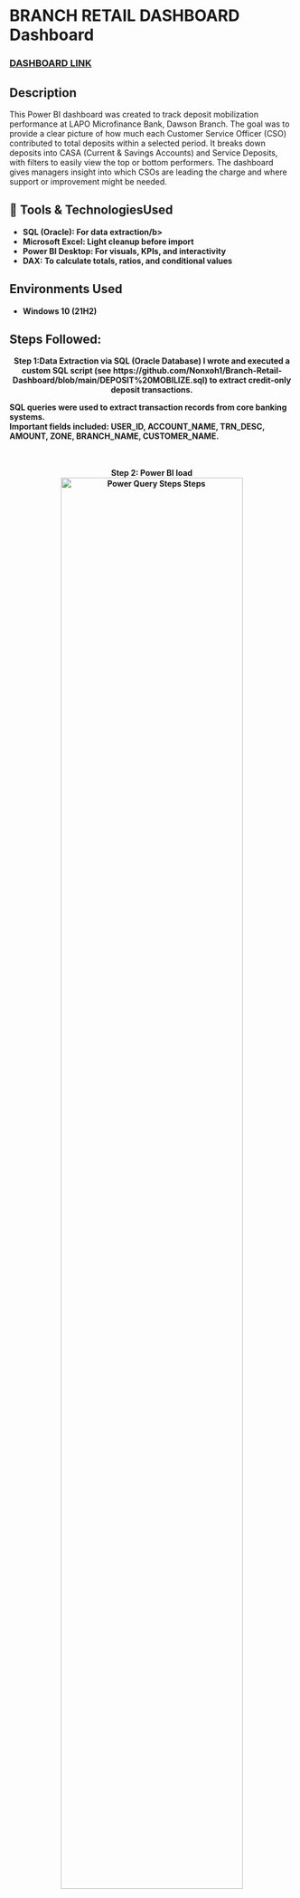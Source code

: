 <h1>BRANCH RETAIL DASHBOARD Dashboard</h1>

 ### [DASHBOARD LINK](https://app.powerbi.com/groups/me/reports/3be2a217-62eb-4ac7-80b9-9b44f5536b06/d6b7fa55e4c18dcfc3d5?experience=power-bi)

<h2>Description</h2>
This Power BI dashboard was created to track deposit mobilization performance at LAPO Microfinance Bank, Dawson Branch. The goal was to provide a clear picture of how much each Customer Service Officer (CSO) contributed to total deposits within a selected period.
It breaks down deposits into CASA (Current & Savings Accounts) and Service Deposits, with filters to easily view the top or bottom performers. The dashboard gives managers insight into which CSOs are leading the charge and where support or improvement might be needed.

<br />


<h2>📂 Tools & TechnologiesUsed</h2>

- <b>SQL (Oracle): For data extraction/b> 
- <b>Microsoft Excel: Light cleanup before import</b>
- <b>Power BI Desktop: For visuals, KPIs, and interactivity</b>
- <b>DAX: To calculate totals, ratios, and conditional values</b>

<h2>Environments Used </h2>

- <b>Windows 10</b> (21H2)

<h2>Steps Followed:</h2>

<p align="center">
Step 1:Data Extraction via SQL (Oracle Database)
I wrote and executed a custom SQL script (see https://github.com/Nonxoh1/Branch-Retail-Dashboard/blob/main/DEPOSIT%20MOBILIZE.sql) to extract credit-only deposit transactions.


<p align="left">SQL queries were used to extract transaction records from core banking systems.
<br>Important fields included: USER_ID, ACCOUNT_NAME, TRN_DESC, AMOUNT, ZONE, BRANCH_NAME, CUSTOMER_NAME.</br>

<br />
<br />
<p align="center">
Step 2: Power BI load <br/>
<img src="https://i.imgur.com/OsNL3Se.jpeg" height="80%" width="80%" alt="Power Query Steps Steps"/>
 
 <p align="left">Data loaded directly from CSV extracts into Power BI Desktop.
  
  <br>Relationships automatically detected and adjusted as necessary.
  Light transformation was done (most data was already clean).

Verified column data types and filtered out non-essential transactions (REV%, SDC, VAT, etc.).

Ensured no sensitive fields (e.g. mobile numbers) were retained in the report.

</br>
</br>
<p align="center">
Step 3: Visual Design <br/>
<img src="https://i.imgur.com/CAhtiTQ.jpeg" height="80%" width="80%" alt="Dashbaord Design"/>
 
 <p align="left">A Decomposition Tree Visual was used to break down transaction flow in this order:
  
  <br>Platform ➝ Account Product ➝ Transaction Type ➝ Zone ➝ Branch ➝ Customer Name

Verified column data types and filtered out non-essential transactions (REV%, SDC, VAT, etc.).

📈 Insights
Total Transaction Volume: ₦1,073,043,066.09

Top Channels by Volume:

FLEXSWITCH: ₦948M+

LAPOIBANKMOB: ₦113M+

NIPINCM: ₦6.6M

Most Used Products:

Savings Account - Staff

Regular Savings

Xpress Savings

Top Zones by Activity:

Lagos Mainland Zone

FCT Zone

Lagos West Zone


<br />
<br />


 
<br />
<br />


<!--
 ```diff
- text in red
+ text in green
! text in orange
# text in gray
@@ text in purple (and bold)@@
```
--!>
